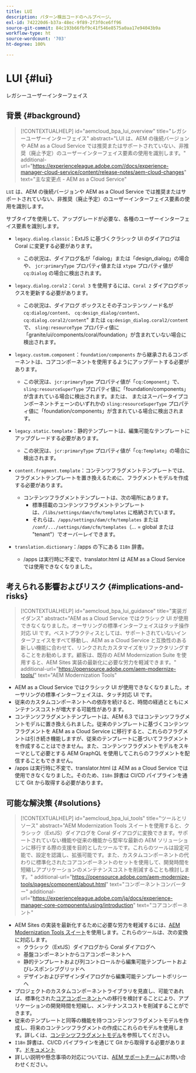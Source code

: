 ```yaml
---
title: LUI
description: パターン検出コードのヘルプページ。
exl-id: 742220d6-b37a-48ec-9f89-2f3f0ce6ff96
source-git-commit: 84c193b66fbf9c41f546e8575a0aa17e94043b9a
workflow-type: ht
source-wordcount: '703'
ht-degree: 100%

---
```


# LUI {#lui}

レガシーユーザーインターフェイス

## 背景 {#background}

>[!CONTEXTUALHELP]
>id="aemcloud_bpa_lui_overview"
>title="レガシーユーザーインターフェイス"
>abstract="LUI は、AEM の後続バージョンや AEM as a Cloud Service では推奨またはサポートされていない、非推奨（廃止予定）のユーザーインターフェイス要素の使用を識別します。"
>additional-url="https://experienceleague.adobe.com//docs/experience-manager-cloud-service/content/release-notes/aem-cloud-changes" text="主な変更点 - AEM as a Cloud Service"

`LUI` は、AEM の後続バージョンや AEM as a Cloud Service では推奨またはサポートされていない、非推奨（廃止予定）のユーザーインターフェイス要素の使用を識別します。

サブタイプを使用して、アップグレードが必要な、各種のユーザーインターフェイス要素を識別します。

* `legacy.dialog.classic`：ExtJS に基づくクラシック UI のダイアログは Coral に変更する必要があります。
   * この状況は、ダイアログ名が「dialog」または「design_dialog」の場合や、
`jcr:primaryType` プロパティ値または `xtype` プロパティ値が `cq:Dialog` の場合に検出されます。
* `legacy.dialog.coral2`：`Coral 3` を使用するには、`Coral 2` ダイアログボックスを更新する必要があります。
   * この状況は、ダイアログ ボックスとその子コンテンツノード名が `cq:dialog/content`、
     `cq:design_dialog/content`、`cq:dialog.coral2/content`&quot; または `cq:design_dialog.coral2/content` で、
`sling:resourceType` プロパティ値に
「granite/ui/components/coral/foundation」が含まれていない場合に検出されます。
* `legacy.custom.component`：`foundation/components` から継承されるコンポーネントは、コアコンポーネントを使用するようにアップデートする必要があります。
   * この状況は、`jcr:primaryType` プロパティ値が「`cq:Component`」で、
     `sling:resourceSuperType` プロパティ値に「foundation/components」が含まれている場合に検出されます。または、
     またはスーパータイプコンポーネントチェーンのいずれかの `sling:resourceSuperType` プロパティ値に「foundation/components」が含まれている場合に検出されます。

* `legacy.static.template`：静的テンプレートは、編集可能なテンプレートにアップグレードする必要があります。
   * この状況は、`jcr:primaryType` プロパティ値が「`cq:Template`」の場合に検出されます。
* `content.fragment.template`：コンテンツフラグメントテンプレートでは、フラグメントテンプレートを置き換えるために、フラグメントモデルを作成する必要があります。
   * コンテンツフラグメントテンプレートは、次の場所にあります。
      * 標準搭載のコンテンツフラグメントテンプレートは、`/libs/settings/dam/cfm/templates` に格納されています。
      * それらは、`/apps/settings/dam/cfm/templates` または `/conf/.../settings/dam/cfm/templates`（... = global または &quot;tenant&quot;）でオーバーレイできます。
* `translation.dictionary`：/apps の下にある `I18n` 辞書。
   * /apps は実行時に不変で、translator.html は AEM as a Cloud Service では使用できなくなりました。

## 考えられる影響およびリスク {#implications-and-risks}

>[!CONTEXTUALHELP]
>id="aemcloud_bpa_lui_guidance"
>title="実装ガイダンス"
>abstract="AEM as a Cloud Service ではクラシック UI が使用できなくなりました。オーサリングの標準インターフェイスはタッチ操作対応 UI です。ベストプラクティスとしては、サポートされていないインターフェイスをすべて移動し、AEM as a Cloud Service と互換性のある新しい機能に合わせて、リンクされたカスタマイズをリファクタリングすることをお勧めします。顧客は、既存の AEM Modernization Suite を使用すると、AEM Sites 実装の最新化に必要な労力を軽減できます。"
>additional-url="https://opensource.adobe.com/aem-modernize-tools/" text="AEM Modernization Tools"

* AEM as a Cloud Service ではクラシック UI が使用できなくなりました。オーサリングの標準インターフェイスは、タッチ対応 UI です。
* 従来のカスタムコンポーネントへの依存を続けると、時間の経過とともにメンテナンスコストが増大する可能性があります。
* コンテンツフラグメントテンプレートは、AEM 6.3 ではコンテンツフラグメントモデルに置き換えられました。従来のテンプレートに基づくコンテンツフラグメントを AEM as a Cloud Service に移行すると、これらのフラグメントは引き続き機能しますが、従来のテンプレートに基づいてフラグメントを作成することはできません。また、コンテンツフラグメントモデルをスキーマとして必要とする AEM GraphQL を使用してこれらのフラグメントを配信することもできません。
* /apps は実行時に不変で、translator.html は AEM as a Cloud Service では使用できなくなりました。そのため、`I18n` 辞書は CI/CD パイプラインを通じて Git から取得する必要があります。

## 可能な解決策 {#solutions}

>[!CONTEXTUALHELP]
>id="aemcloud_bpa_lui_tools"
>title="ツールとリソース"
>abstract="AEM Modernization Tools スイートを使用すると、クラシック（ExtJS）ダイアログを Coral ダイアログに変換できます。サポートされていない機能や従来の機能から堅牢な最新の AEM ソリューションに移行する際の支援を目的としたツールです。これらのツールは設定可能で、設定を認識し、拡張可能です。また、カスタムコンポーネントの代わりに標準化されたコアコンポーネントのセットを使用して、開発時間を短縮しアプリケーションのメンテナンスコストを削減することも検討します。"
>additional-url="https://opensource.adobe.com/aem-modernize-tools/pages/component/about.html" text="コンポーネントコンバーター"
>additional-url="https://experienceleague.adobe.com/ja/docs/experience-manager-core-components/using/introduction" text="コアコンポーネント"

* AEM Sites の実装を最新化するために必要な労力を軽減するには、[AEM Modernization Tools スイート](https://opensource.adobe.com/aem-modernize-tools/)を使用します。これらのツールは、次の変換に対応します。
   * クラシック（ExtJS）ダイアログから Coral ダイアログへ
   * 基盤コンポーネントからコアコンポーネントへ
   * 静的テンプレートおよび列コントロールから編集可能テンプレートおよびレスポンシブグリッドへ
   * デザインおよびデザインダイアログから編集可能テンプレートポリシーへ
* プロジェクトのカスタムコンポーネントライブラリを見直し、可能であれば、標準化された[コアコンポーネント](https://experienceleague.adobe.com/ja/docs/experience-manager-core-components/using/introduction)への移行を検討することにより、アプリケーションの開発時間を短縮し、メンテナンスコストを削減することができます。
* 従来のテンプレートと同等の機能を持つコンテンツフラグメントモデルを作成し、将来のコンテンツフラグメントの作成にこれらのモデルを使用します。詳しくは、[コンテンツフラグメントモデル](https://experienceleague.adobe.com//docs/experience-manager-65/content/assets/content-fragments/content-fragments-models)を参照してください。
* `I18n` 辞書は、CI/CD パイプラインを通じて Git から取得する必要があります。[ドキュメント](https://experienceleague.adobe.com/ja/docs/experience-manager-cloud-service/content/release-notes/aem-cloud-changes#apps-libs-immutable)
* 詳しい説明や懸念事項の対応については、[AEM サポートチーム](https://helpx.adobe.com/jp/enterprise/using/support-for-experience-cloud.html)にお問い合わせください。

